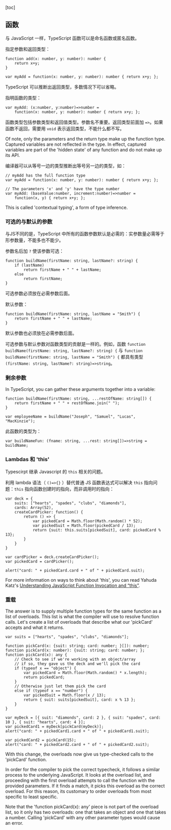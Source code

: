 [toc]

## 函数

与 JavaScript 一样，TypeScript 函数可以是命名函数或匿名函数。

指定参数和返回类型：

```
function add(x: number, y: number): number {
    return x+y;
}

var myAdd = function(x: number, y: number): number { return x+y; };
```

TypeScript 可以推断出返回类型，多数情况下可以省略。

指明函数的类型：

```
var myAdd: (x:number, y:number)=>number =
	function(x: number, y: number): number { return x+y; };
```

函数类型包括参数类型和返回值类型。参数名不重要。返回类型前面加 `=>`。如果函数不返回，需要用 `void` 表示返回类型，不能什么都不写。

Of note, only the parameters and the return type make up the function type. Captured variables are not reflected in the type. In effect, captured variables are part of the 'hidden state' of any function and do not make up its API.

编译器可以从等号一边的类型推断出等号另一边的类型，如：

```
// myAdd has the full function type
var myAdd = function(x: number, y: number): number { return x+y; };

// The parameters 'x' and 'y' have the type number
var myAdd: (baseValue:number, increment:number)=>number =
	function(x, y) { return x+y; };
```

This is called 'contextual typing', a form of type inference.

### 可选的与默认的参数

与JS不同的是，TypeScript 中所有的函数参数默认是必需的：实参数量必需等于形参数量，不能多也不能少。

参数名后加 `?` 使该参数可选：

```
function buildName(firstName: string, lastName?: string) {
    if (lastName)
        return firstName + " " + lastName;
    else
        return firstName;
}
```

可选参数必须放在必需参数后面。

默认参数：

```
function buildName(firstName: string, lastName = "Smith") {
    return firstName + " " + lastName;
}
```

默认参数也必须放在必需参数后面。

可选参数与默认参数对函数类型的贡献是一样的。例如，函数
`function buildName(firstName: string, lastName?: string) {`
与
`function buildName(firstName: string, lastName = "Smith") {`
都具有类型 `(firstName: string, lastName?: string)=>string`。

### 剩余参数

In TypeScript, you can gather these arguments together into a variable:

```
function buildName(firstName: string, ...restOfName: string[]) {
	return firstName + " " + restOfName.join(" ");
}

var employeeName = buildName("Joseph", "Samuel", "Lucas", "MacKinzie");
```

此函数的类型为：

```
var buildNameFun: (fname: string, ...rest: string[])=>string = buildName;
```

### Lambdas 和 'this'

Typescirpt 继承 Javascript 的 `this` 相关的问题。

利用 lambda 语法（ `()=>{}` ）替代普通 JS 函数表达式可以解决 `this` 指向问题：`this` 指向函数创建时的指向，而非调用时的指向：

```
var deck = {
    suits: ["hearts", "spades", "clubs", "diamonds"],
    cards: Array(52),
    createCardPicker: function() {
        return () => {
            var pickedCard = Math.floor(Math.random() * 52);
            var pickedSuit = Math.floor(pickedCard / 13);
            return {suit: this.suits[pickedSuit], card: pickedCard % 13};
        }
    }
}

var cardPicker = deck.createCardPicker();
var pickedCard = cardPicker();

alert("card: " + pickedCard.card + " of " + pickedCard.suit);
```

For more information on ways to think about 'this', you can read Yahuda Katz's [Understanding JavaScript Function Invocation and “this”](http://yehudakatz.com/2011/08/11/understanding-javascript-function-invocation-and-this/).

### 重载

The answer is to supply multiple function types for the same function as a list of overloads. This list is what the compiler will use to resolve function calls. Let's create a list of overloads that describe what our 'pickCard' accepts and what it returns.

```
var suits = ["hearts", "spades", "clubs", "diamonds"];

function pickCard(x: {suit: string; card: number; }[]): number;
function pickCard(x: number): {suit: string; card: number; };
function pickCard(x): any {
    // Check to see if we're working with an object/array
    // if so, they gave us the deck and we'll pick the card
    if (typeof x == "object") {
        var pickedCard = Math.floor(Math.random() * x.length);
        return pickedCard;
    }
    // Otherwise just let them pick the card
    else if (typeof x == "number") {
        var pickedSuit = Math.floor(x / 13);
        return { suit: suits[pickedSuit], card: x % 13 };
    }
}

var myDeck = [{ suit: "diamonds", card: 2 }, { suit: "spades", card: 10 }, { suit: "hearts", card: 4 }];
var pickedCard1 = myDeck[pickCard(myDeck)];
alert("card: " + pickedCard1.card + " of " + pickedCard1.suit);

var pickedCard2 = pickCard(15);
alert("card: " + pickedCard2.card + " of " + pickedCard2.suit);
```

With this change, the overloads now give us type-checked calls to the 'pickCard' function.

In order for the compiler to pick the correct typecheck, it follows a similar process to the underlying JavaScript. It looks at the overload list, and proceeding with the first overload attempts to call the function with the provided parameters. If it finds a match, it picks this overload as the correct overload. For this reason, its customary to order overloads from most specific to least specific.

Note that the 'function pickCard(x): any' piece is not part of the overload list, so it only has two overloads: one that takes an object and one that takes a number. Calling 'pickCard' with any other parameter types would cause an error.


